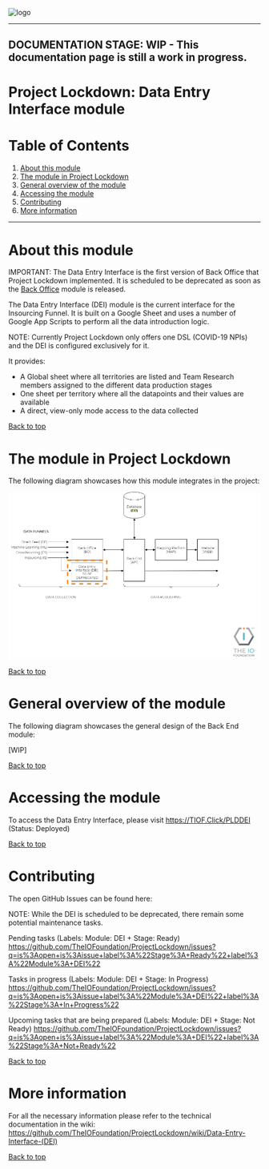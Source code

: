 <a id="top"></a>
![logo](https://user-images.githubusercontent.com/9198668/85232285-68543380-b430-11ea-8353-1aafb79baf78.png)
***

## DOCUMENTATION STAGE: WIP - This documentation page is still a work in progress.

# Project Lockdown: Data Entry Interface module

# Table of Contents
1. [About this module](#about-this-module)
2. [The module in Project Lockdown](#the-module-in-project-lockdown)
3. [General overview of the module](#general-overview-of-the-module)
4. [Accessing the module](#accessing-the-module)
5. [Contributing](#contributing)
6. [More information](#more-information)

***

# About this module

IMPORTANT: The Data Entry Interface is the first version of Back Office that Project Lockdown implemented. It is scheduled to be deprecated as soon as the [Back Office](https://github.com/TheIOFoundation/ProjectLockdown/wiki/Back-Office-(BO)) module is released.

The Data Entry Interface (DEI) module is the current interface for the Insourcing Funnel.
It is built on a Google Sheet and uses a number of Google App Scripts to perform all the data introduction logic.

NOTE: Currently Project Lockdown only offers one DSL (COVID-19 NPIs) and the DEI is configured exclusively for it.

It provides:
- A Global sheet where all territories are listed and Team Research members assigned to the different data production stages
- One sheet per territory where all the datapoints and their values are available
- A direct, view-only mode access to the data collected

<a href="#top">Back to top</a>

# The module in Project Lockdown
The following diagram showcases how this module integrates in the project:

<img src="https://github.com/TheIOFoundation/ProjectLockdown/blob/master/Docs/Diagrams/%5BTIOF%20PLD%5D%20Docs%20%5BP%5D%20General%20Modules%20Diagram%20Focus%20DEI%20ENG%20v1.0.png" alt="DEI in Project Lockdown general diagram" title="DEI in Project Lockdown general diagram"/>

<a href="#top">Back to top</a>

# General overview of the module
The following diagram showcases the general design of the Back End module:

[WIP]

<a href="#top">Back to top</a>

# Accessing the module
To access the Data Entry Interface, please visit
https://TIOF.Click/PLDDEI
(Status: Deployed)

<a href="#top">Back to top</a>

# Contributing
The open GitHub Issues can be found here:

NOTE: While the DEI is scheduled to be deprecated, there remain some potential maintenance tasks.

Pending tasks (Labels: Module: DEI + Stage: Ready)
https://github.com/TheIOFoundation/ProjectLockdown/issues?q=is%3Aopen+is%3Aissue+label%3A%22Stage%3A+Ready%22+label%3A%22Module%3A+DEI%22

Tasks in progress (Labels: Module: DEI + Stage: In Progress)
https://github.com/TheIOFoundation/ProjectLockdown/issues?q=is%3Aopen+is%3Aissue+label%3A%22Module%3A+DEI%22+label%3A%22Stage%3A+In+Progress%22

Upcoming tasks that are being prepared (Labels: Module: DEI + Stage: Not Ready)
https://github.com/TheIOFoundation/ProjectLockdown/issues?q=is%3Aopen+is%3Aissue+label%3A%22Module%3A+DEI%22+label%3A%22Stage%3A+Not+Ready%22

<a href="#top">Back to top</a>

# More information
For all the necessary information please refer to the technical documentation in the wiki:
https://github.com/TheIOFoundation/ProjectLockdown/wiki/Data-Entry-Interface-(DEI)

<a href="#top">Back to top</a>
